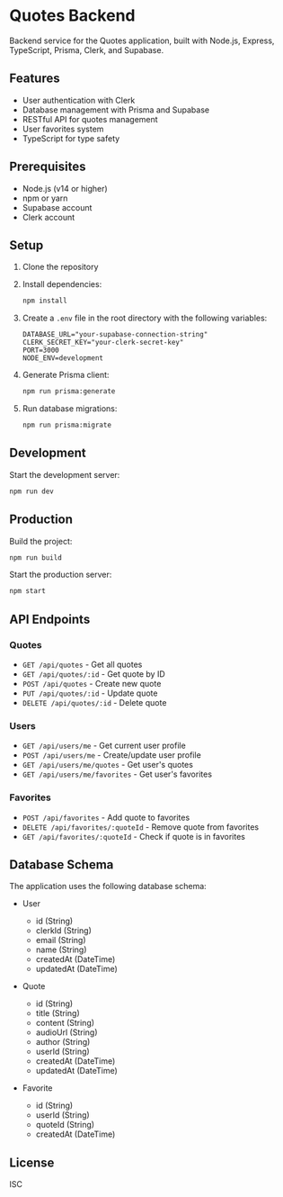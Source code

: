 # Quotes Backend

Backend service for the Quotes application, built with Node.js, Express, TypeScript, Prisma, Clerk, and Supabase.

## Features

- User authentication with Clerk
- Database management with Prisma and Supabase
- RESTful API for quotes management
- User favorites system
- TypeScript for type safety

## Prerequisites

- Node.js (v14 or higher)
- npm or yarn
- Supabase account
- Clerk account

## Setup

1. Clone the repository
2. Install dependencies:
   ```bash
   npm install
   ```

3. Create a `.env` file in the root directory with the following variables:
   ```
   DATABASE_URL="your-supabase-connection-string"
   CLERK_SECRET_KEY="your-clerk-secret-key"
   PORT=3000
   NODE_ENV=development
   ```

4. Generate Prisma client:
   ```bash
   npm run prisma:generate
   ```

5. Run database migrations:
   ```bash
   npm run prisma:migrate
   ```

## Development

Start the development server:
```bash
npm run dev
```

## Production

Build the project:
```bash
npm run build
```

Start the production server:
```bash
npm start
```

## API Endpoints

### Quotes
- `GET /api/quotes` - Get all quotes
- `GET /api/quotes/:id` - Get quote by ID
- `POST /api/quotes` - Create new quote
- `PUT /api/quotes/:id` - Update quote
- `DELETE /api/quotes/:id` - Delete quote

### Users
- `GET /api/users/me` - Get current user profile
- `POST /api/users/me` - Create/update user profile
- `GET /api/users/me/quotes` - Get user's quotes
- `GET /api/users/me/favorites` - Get user's favorites

### Favorites
- `POST /api/favorites` - Add quote to favorites
- `DELETE /api/favorites/:quoteId` - Remove quote from favorites
- `GET /api/favorites/:quoteId` - Check if quote is in favorites

## Database Schema

The application uses the following database schema:

- User
  - id (String)
  - clerkId (String)
  - email (String)
  - name (String)
  - createdAt (DateTime)
  - updatedAt (DateTime)

- Quote
  - id (String)
  - title (String)
  - content (String)
  - audioUrl (String)
  - author (String)
  - userId (String)
  - createdAt (DateTime)
  - updatedAt (DateTime)

- Favorite
  - id (String)
  - userId (String)
  - quoteId (String)
  - createdAt (DateTime)

## License

ISC 